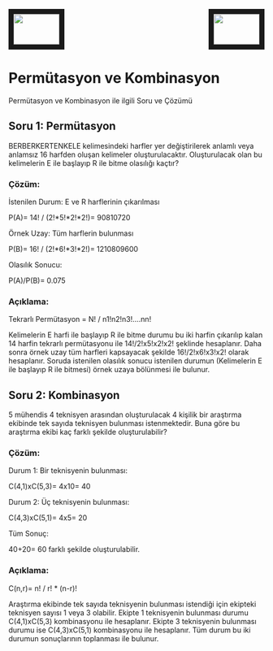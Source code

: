 
<p align="left">
<a href="https://colab.research.google.com/drive/1PGqyzuPBcYfdRK9C8_aJgtg62Jg8Dtf5" target="_blank">
 <img src="https://colab.research.google.com/assets/colab-badge.svg" width="90" height="60" border="10" align="left" />
</a>
</p>   
<p align="right">
<a href="https://colab.research.google.com/drive/18TuqsIswsKJWptspMKGgs2r_e9QsNzzN" target="_blank">
 <img src="https://colab.research.google.com/assets/colab-badge.svg" width="90" height="60" border="10"/>
</a>
</p>   



# Permütasyon ve Kombinasyon
Permütasyon ve Kombinasyon ile ilgili Soru ve Çözümü

## Soru 1: Permütasyon

BERBERKERTENKELE kelimesindeki harfler yer değiştirilerek anlamlı veya anlamsız 16 harfden oluşan kelimeler oluşturulacaktır. Oluşturulacak olan bu kelimelerin E ile başlayıp R ile bitme olasılığı kaçtır?

### Çözüm:

İstenilen Durum: E ve R harflerinin çıkarılması 

P(A)= 14! / (2!*5!*2!*2!)= 90810720

Örnek Uzay: Tüm harflerin bulunması

P(B)= 16! / (2!*6!*3!*2!)= 1210809600

Olasılık Sonucu: 

P(A)/P(B)= 0.075

### Açıklama:

Tekrarlı Permütasyon = N! / n1!n2!n3!....nn!

Kelimelerin E harfi ile başlayıp R ile bitme durumu bu iki harfin çıkarılıp kalan 14 harfin tekrarlı permütasyonu ile  14!/2!x5!x2!x2! şeklinde hesaplanır. Daha sonra örnek uzay tüm harfleri kapsayacak şekilde 16!/2!x6!x3!x2! olarak hesaplanır. Soruda istenilen olasılık sonucu istenilen durumun (Kelimelerin E ile başlayıp R ile bitmesi) örnek uzaya bölünmesi ile bulunur.

## Soru 2: Kombinasyon

5 mühendis 4 teknisyen arasından oluşturulacak 4 kişilik bir araştırma ekibinde tek sayıda teknisyen bulunması istenmektedir. Buna göre bu araştırma ekibi kaç farklı şekilde oluşturulabilir?

### Çözüm:

Durum 1:  Bir teknisyenin bulunması:

  C(4,1)xC(5,3)= 4x10= 40

Durum 2:  Üç teknisyenin bulunması:
  
  C(4,3)xC(5,1)= 4x5= 20
  
Tüm Sonuç:

  40+20= 60 farklı şekilde oluşturulabilir.
  
### Açıklama:

C(n,r)= n! / r! * (n-r)!

Araştırma ekibinde tek sayıda teknisyenin bulunması istendiği için ekipteki teknisyen sayısı 1 veya 3 olabilir. Ekipte 1 teknisyenin bulunması durumu  C(4,1)xC(5,3) kombinasyonu ile hesaplanır. Ekipte 3 teknisyenin bulunması durumu ise C(4,3)xC(5,1) kombinasyonu ile hesaplanır. Tüm durum bu iki durumun sonuçlarının toplanması ile bulunur.
